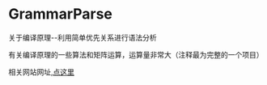 # GrammarParse
关于编译原理--利用简单优先关系进行语法分析

有关编译原理的一些算法和矩阵运算，运算量非常大（注释最为完整的一个项目）

相关网站网址,[点这里](http://zhonghuiblog.com:8080/grammarparser/)
